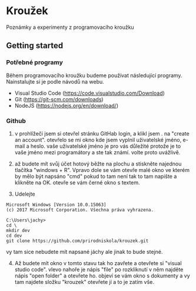 # Kroužek

Poznámky a experimenty z programovacího kroužku

## Getting started

### Potřebné programy

Během programovacího kroužku budeme používat následující programy. Nainstalujte si je podle návodů na webu.

- Visual Studio Code (https://code.visualstudio.com/Download)
- Git (https://git-scm.com/downloads)
- NodeJS (https://nodejs.org/en/download/)

### Github

1. v prohlížeči jsem si otevřel stránku GitHab login, a klikl jsem . na "create an account". otevřelo se mi okno kde jsem vyplnil uživatelské jméno, e-mail a heslo. vaše uživatelské jméno je pro vás důležité protože je to vaše jméno mezi programátory a ste tak známí. volte proto uvážlivě.

1. až budete mít svůj účet hotový běžte na plochu a stiskněte najednou tlačítka "windows + R". Vpravo dole se vám otevře malé okno ve kterém by mělo být napsáno "cmd" pokud to tam není tak to tam napište a klikněte na OK. otevře se vám černé okno s textem. 

1. Udelejte
```
Microsoft Windows [Version 10.0.15063]
(c) 2017 Microsoft Corporation. Všechna práva vyhrazena.

C:\Users\jachy>
cd \
mkdir dev
cd dev
git clone https://github.com/prirodniskola/krouzek.git
```
vy tam sice nebudete mít napsané jáchy ale jinak to bude stejné.

4. Až budete mít okno v tomto stavu tak ho zavřete a otevřete si "visual studio code". vlevo nahoře je nápis "file" po rozkliknutí v něm najděte nápis "open folder" a otevřete ho. objeví se vám okno s dokumenty a vy tam najdete složku "krouzek" otevřete jí a to je zatím vše.


